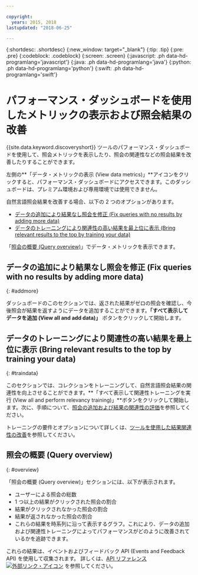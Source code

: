 ```yaml
---

copyright:
  years: 2015, 2018
lastupdated: "2018-06-25"

---
```


{:shortdesc: .shortdesc}
{:new_window: target="_blank"}
{:tip: .tip}
{:pre: .pre}
{:codeblock: .codeblock}
{:screen: .screen}
{:javascript: .ph data-hd-programlang='javascript'}
{:java: .ph data-hd-programlang='java'}
{:python: .ph data-hd-programlang='python'}
{:swift: .ph data-hd-programlang='swift'}

# パフォーマンス・ダッシュボードを使用したメトリックの表示および照会結果の改善

{{site.data.keyword.discoveryshort}} ツールのパフォーマンス・ダッシュボードを使用して、照会メトリックを表示したり、照会の関連性などの照会結果を改善したりすることができます。

左側の**「データ・メトリックの表示 (View data metrics)」**アイコンをクリックすると、パフォーマンス・ダッシュボードにアクセスできます。このダッシュボードは、プレミアム環境および専用環境では使用できません。

自然言語照会結果を改善する場合、以下の 2 つのオプションがあります。
- [データの追加により結果なし照会を修正 (Fix queries with no results by adding more data)](/docs/services/discovery/dashboard.html#addmore)
- [データのトレーニングにより関連性の高い結果を最上位に表示 (Bring relevant results to the top by training your data)](/docs/services/discovery/dashboard.html#traindata)

「[照会の概要 (Query overview)](/docs/services/discovery/dashboard.html#overview)」でデータ・メトリックを表示できます。 

## データの追加により結果なし照会を修正 (Fix queries with no results by adding more data)
{: #addmore}

ダッシュボードのこのセクションでは、返された結果がゼロの照会を確認し、今後照会が結果を返すようにデータを追加することができます。**「すべて表示してデータを追加 (View all and add data)」** ボタンをクリックして開始します。 

## データのトレーニングにより関連性の高い結果を最上位に表示 (Bring relevant results to the top by training your data)
{: #traindata}

このセクションでは、コレクションをトレーニングして、自然言語照会結果の関連性を向上させることができます。**「すべて表示して関連性トレーニングを実行 (View all and perform relevancy training)」**ボタンをクリックして開始します。次に、手順について、[照会の追加および結果の関連性の評価](/docs/services/discovery/train-tooling.html#results)を参照してください。

トレーニングの要件とオプションについて詳しくは、[ツールを使用した結果関連性の改善](/docs/services/discovery/train-tooling.html)を参照してください。

## 照会の概要 (Query overview)
{: #overview}

「照会の概要 (Query overview)」セクションには、以下が表示されます。
- ユーザーによる照会の総数
- 1 つ以上の結果がクリックされた照会の割合
- 結果がクリックされなかった照会の割合
- 結果が返されなかった照会の割合
- これらの結果を時系列に沿って表示するグラフ。これにより、データの追加および関連性トレーニングによってパフォーマンスがどのように改善されているかを追跡できます。

これらの結果は、イベントおよびフィードバック API (Events and Feedback API) を使用して収集されます。 詳しくは、[API リファレンス ![外部リンク・アイコン](../../icons/launch-glyph.svg "外部リンク・アイコン")](https://www.ibm.com/watson/developercloud/discovery/api/v1/curl.html?curl#events-and-feedback-api) を参照してください。

